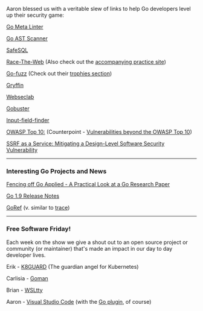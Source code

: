 Aaron blessed us with a veritable slew of links to help Go developers level up their security game:

[Go Meta Linter](https://github.com/alecthomas/gometalinter)

[Go AST Scanner](https://github.com/GoASTScanner/gas)

[SafeSQL](https://github.com/stripe/safesql)

[Race-The-Web](https://github.com/insp3ctre/race-the-web) (Also check out the [accompanying practice site](http://racetheweb.io))

[Go-fuzz](https://github.com/dvyukov/go-fuzz) (Check out their [trophies section](https://github.com/dvyukov/go-fuzz#trophies))

[Gryffin](https://github.com/yahoo/gryffin)

[Webseclab](https://github.com/yahoo/webseclab)

[Gobuster](https://github.com/OJ/gobuster)

[Input-field-finder](https://github.com/insp3ctre/input-field-finder)

[OWASP Top 10:](https://www.owasp.org/index.php/Top_10_2013-Top_10) (Counterpoint - [Vulnerabilities beyond the OWASP Top 10](https://blog.securitycompass.com/video-beyond-the-owasp-top-10-6069ddde6cb))

[SSRF as a Service: Mitigating a Design-Level Software Security Vulnerability](https://blog.securitycompass.com/ssrf-as-a-service-mitigating-a-design-level-software-security-vulnerability-ba2fbb690269)


---

### Interesting Go Projects and News

[Fencing off Go Applied - A Practical Look at a Go Research Paper](https://emil.hessman.se/articles/fencing-off-go)

[Go 1.9 Release Notes](https://tip.golang.org/doc/go1.9)

[GoRef](https://github.com/mreithub/goref) (v. similar to [trace](https://github.com/bketelsen/trace))




---

### Free Software Friday!

Each week on the show we give a shout out to an open source project or community (or maintainer) that's made an impact in our day to day developer lives.


Erik - [K8GUARD](http://target.github.io/infrastructure/k8guard-the-guardian-angel-for-kuberentes) (The guardian angel for Kubernetes)

Carlisia - [Goman](https://appliedgo.net/goman/)

Brian - [WSLtty](https://github.com/mintty/wsltty)

Aaron - [Visual Studio Code](https://code.visualstudio.com/) (with the [Go plugin](https://github.com/Microsoft/vscode-go), of course)